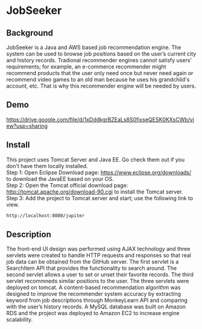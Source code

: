 # JobSeeker
## Background
JobSeeker is a Java and AWS based job recommendation engine. The system can be used to browse job positions based on the user’s current city and history records. Tradional recommender engines cannot satisfy users' requirements; for example, an e-commerce recommender might recommend products that the user only need once but never need again or recommend video games to an old man because he uses his grandchild's account, etc. That is why this recommender engine will be needed by users. 
## Demo
https://drive.google.com/file/d/1xDddkgrBZEaLs8S0fixseQESK0KXsCWb/view?usp=sharing
## Install
This project uses Tomcat Server and Java EE. Go check them out if you don't have them locally installed.   
Step 1: Open Eclipse Download page: https://www.eclipse.org/downloads/ to download the JavaEE based on your OS.   
Step 2: Open the Tomcat official download page: http://tomcat.apache.org/download-90.cgi to install the Tomcat server.  
Step 3: Add the project to Tomcat server and start; use the following link to view.
```sh
http://localhost:8080/jupiter
```
## Description
The front-end UI design was performed using AJAX technology and three servlets were created to handle HTTP requests and responses so that real job data can be obtained from the GitHub server. The first servlet is a SearchItem API that provides the functionality to search around. The second servlet allows a user to set or unset their favorite records. The third servlet recommneds similar positions to the user. The three servlets were deployed on tomcat. A content-based recommendation algorithm was designed to improve the recommender system accuracy by extracting keyword from job descriptions through MonkeyLearn API and comparing with the user’s history records. A MySQL database was built on Amazon RDS and the project was deployed to Amazon EC2 to increase engine scalability.
